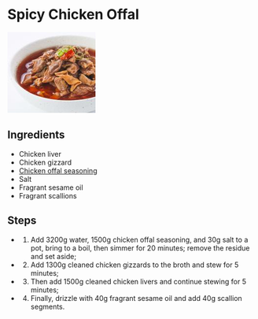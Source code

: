 # Spicy Chicken Offal

![Spicy Chicken Offal](../../images/%E9%A6%99%E8%BE%A3%E9%B8%A1%E6%9D%82.jpg)

## Ingredients
- Chicken liver
- Chicken gizzard
- [Chicken offal seasoning](../seasonings/Chicken%20Offal%20Seasoning.md)
- Salt
- Fragrant sesame oil
- Fragrant scallions

## Steps
- 1. Add 3200g water, 1500g chicken offal seasoning, and 30g salt to a pot, bring to a boil, then simmer for 20 minutes; remove the residue and set aside;
- 2. Add 1300g cleaned chicken gizzards to the broth and stew for 5 minutes;
- 3. Then add 1500g cleaned chicken livers and continue stewing for 5 minutes;
- 4. Finally, drizzle with 40g fragrant sesame oil and add 40g scallion segments.